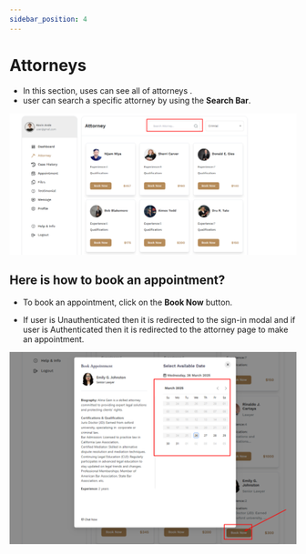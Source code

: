 ```yaml
---
sidebar_position: 4
---
```


# Attorneys


- In this section, uses can see all of attorneys .
- user can search a specific attorney by using the **Search Bar**.


![attorneys](./img/2.png)


## Here is how to book an appointment?

- To book an appointment, click on the **Book Now** button.

- If user is Unauthenticated then it is redirected to the sign-in modal and if user is Authenticated then it is redirected to the attorney page to make an appointment.

![attorneys](./img/3.png)